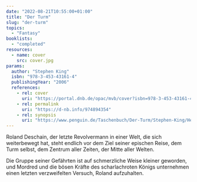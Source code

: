 ```yaml
---
date: "2022-08-21T10:55:00+01:00"
title: "Der Turm"
slug: "der-turm"
topics:
  - "Fantasy"
booklists:
  - "completed"
resources:
  - name: cover
    src: cover.jpg
params:
  author: "Stephen King"
  isbn: "978-3-453-43161-4"
  publishingYear: "2006"
  references:
    - rel: cover
      uri: "https://portal.dnb.de/opac/mvb/cover?isbn=978-3-453-43161-4"
    - rel: permalink
      uri: "https://d-nb.info/974894354"
    - rel: synopsis
      uri: "https://www.penguin.de/Taschenbuch/Der-Turm/Stephen-King/Heyne/e182927.rhd"
---
```

Roland Deschain, der letzte Revolvermann in einer Welt, die sich weiterbewegt 
hat, steht endlich vor dem Ziel seiner epischen Reise, dem Turm selbst, dem 
Zentrum aller Zeiten, der Mitte aller Welten.

Die Gruppe seiner Gefährten ist auf schmerzliche Weise kleiner geworden, und 
Mordred und die bösen Kräfte des scharlachroten Königs unternehmen einen letzten 
verzweifelten Versuch, Roland aufzuhalten.